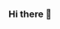 ### Hi there 👋

<!--
**josesuarez9304/josesuarez9304** is a ✨ _special_ ✨ repository because its `README.md` (this file) appears on your GitHub profile.
=D
Here are some ideas to get you started:

- 🔭 I’m currently working on ...
- 🌱 I’m currently learning ...
- 👯 I’m looking to collaborate on ...
- 🤔 I’m looking for help with ...
- 💬 Ask me about ...
- 📫 How to reach me: ...
- 😄 Pronouns: ...
- ⚡ Fun fact: ...
-->
